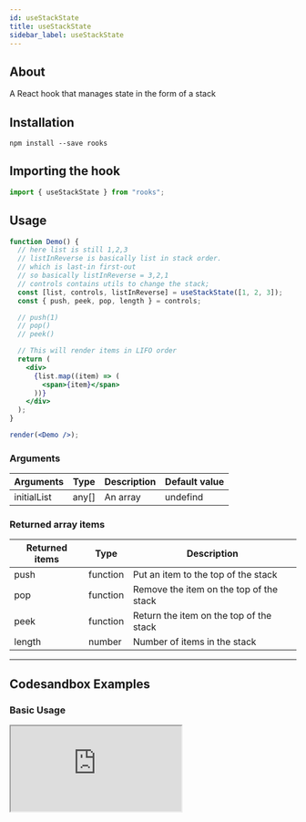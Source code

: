 ```yaml
---
id: useStackState
title: useStackState
sidebar_label: useStackState
---
```


## About

A React hook that manages state in the form of a stack

[//]: # "Main"

## Installation

    npm install --save rooks

## Importing the hook

```javascript
import { useStackState } from "rooks";
```

## Usage

```jsx
function Demo() {
  // here list is still 1,2,3
  // listInReverse is basically list in stack order.
  // which is last-in first-out
  // so basically listInReverse = 3,2,1
  // controls contains utils to change the stack;
  const [list, controls, listInReverse] = useStackState([1, 2, 3]);
  const { push, peek, pop, length } = controls;

  // push(1)
  // pop()
  // peek()

  // This will render items in LIFO order
  return (
    <div>
      {list.map((item) => (
        <span>{item}</span>
      ))}
    </div>
  );
}

render(<Demo />);
```

### Arguments

| Arguments   | Type  | Description | Default value |
|-------------|-------|-------------|---------------|
| initialList | any[] | An array    | undefind      |

### Returned array items

| Returned items | Type     | Description                             |
|----------------|----------|-----------------------------------------|
| push           | function | Put an item to the top of the stack     |
| pop            | function | Remove the item on the top of the stack |
| peek           | function | Return the item on the top of the stack |
| length         | number   | Number of items in the stack            |

---

## Codesandbox Examples

### Basic Usage

<iframe 
  src="https://codesandbox.io/embed/bold-smoke-iedi8?fontsize=14&hidenavigation=1&module=%2Fsrc%2FApp.js&theme=dark"
  style={{
    width: "100%",
    height: 500,
    border: 0,
    borderRadius: 4,
    overflow: "hidden"
  }}
  title="useStackState"
  allow="accelerometer; ambient-light-sensor; camera; encrypted-media; geolocation; gyroscope; hid; microphone; midi; payment; usb; vr; xr-spatial-tracking"
  sandbox="allow-forms allow-modals allow-popups allow-presentation allow-same-origin allow-scripts" 
/>

## Join Bhargav's discord server

You can click on the floating discord icon at the bottom right of the screen and talk to us in our server.
